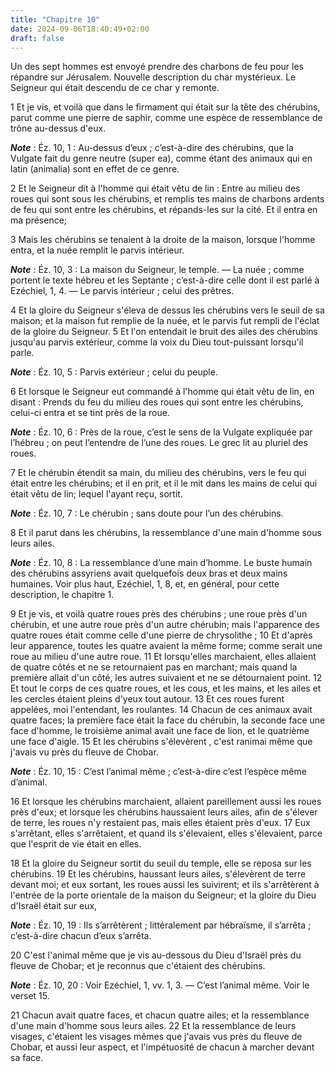```yaml
---
title: "Chapitre 10"
date: 2024-09-06T18:40:49+02:00
draft: false
---
```



Un des sept hommes est envoyé prendre des charbons de feu pour les répandre sur Jérusalem.
Nouvelle description du char mystérieux.
Le Seigneur qui était descendu de ce char y remonte.


1 Et je vis, et voilà que dans le firmament qui était sur la tête des chérubins, parut comme une pierre de saphir, comme une espèce de ressemblance de trône au-dessus d'eux.

***Note*** :  Éz. 10, 1 : Au-dessus d’eux ; c’est-à-dire des chérubins, que la Vulgate fait du genre neutre (super ea), comme étant des animaux qui en latin (animalia) sont en effet de ce genre.

2 Et le Seigneur dit à l'homme qui était vêtu de lin : Entre au milieu des roues qui sont sous les chérubins, et remplis tes mains de charbons ardents de feu qui sont entre les chérubins, et répands-les sur la cité. Et il entra en ma présence;


3 Mais les chérubins se tenaient à la droite de la maison, lorsque l'homme entra, et la nuée remplit le parvis intérieur.

***Note*** :  Éz. 10, 3 : La maison du Seigneur, le temple. ― La nuée ; comme portent le texte hébreu et les Septante ; c’est-à-dire celle dont il est parlé à Ezéchiel, 1, 4. ― Le parvis intérieur ; celui des prêtres.

4 Et la gloire du Seigneur s'éleva de dessus les chérubins vers le seuil de sa maison; et la maison fut remplie de la nuée, et le parvis fut rempli de l'éclat de la gloire du Seigneur. 5 Et l'on entendait le bruit des ailes des chérubins jusqu'au parvis extérieur, comme la voix du Dieu tout-puissant lorsqu'il parle.

***Note*** :  Éz. 10, 5 : Parvis extérieur ; celui du peuple.


6 Et lorsque le Seigneur eut commandé à l'homme qui était vêtu de lin, en disant : Prends du feu du milieu des roues qui sont entre les chérubins, celui-ci entra et se tint près de la roue.

***Note*** :  Éz. 10, 6 : Près de la roue, c’est le sens de la Vulgate expliquée par l’hébreu ; on peut l’entendre de l’une des roues. Le grec lit au pluriel des roues.

7 Et le chérubin étendit sa main, du milieu des chérubins, vers le feu qui était entre les chérubins; et il en prit, et il le mit dans les mains de celui qui était vêtu de lin; lequel l'ayant reçu, sortit.

***Note*** :  Éz. 10, 7 : Le chérubin ; sans doute pour l’un des chérubins.


8 Et il parut dans les chérubins, la ressemblance d'une main d'homme sous leurs ailes.

***Note*** :  Éz. 10, 8 : La ressemblance d’une main d’homme. Le buste humain des chérubins assyriens avait quelquefois deux bras et deux mains humaines. Voir plus haut, Ezéchiel, 1, 8, et, en général, pour cette description, le chapitre 1.


9 Et je vis, et voilà quatre roues près des chérubins ; une roue près d'un chérubin, et une autre roue près d'un autre chérubin; mais l'apparence des quatre roues était comme celle d'une pierre de chrysolithe ; 10 Et d'après leur apparence, toutes les quatre avaient la même forme; comme serait une roue au milieu d'une autre roue. 11 Et lorsqu'elles marchaient, elles allaient de quatre côtés et ne se retournaient pas en marchant; mais quand la première allait d'un côté, les autres suivaient et ne se détournaient point. 12 Et tout le corps de ces quatre roues, et les cous, et les mains, et les ailes et les cercles étaient pleins d'yeux tout autour. 13 Et ces roues furent appelées, moi l'entendant, les roulantes. 14 Chacun de ces animaux avait quatre faces; la première face était la face du chérubin, la seconde face une face d'homme, le troisième animal avait une face de lion, et le quatrième une face d'aigle. 15 Et les chérubins s'élevèrent , c'est ranimai même que j'avais vu près du fleuve de Chobar.

***Note*** :  Éz. 10, 15 : C’est l’animal même ; c’est-à-dire c’est l’espèce même d’animal.

16 Et lorsque les chérubins marchaient, allaient pareillement aussi les roues près d'eux; et lorsque les chérubins haussaient leurs ailes, afin de s'élever de terre, les roues n'y restaient pas, mais elles étaient près d'eux. 17 Eux s'arrêtant, elles s'arrêtaient, et quand ils s'élevaient, elles s'élevaient, parce que l'esprit de vie était en elles.


18 Et la gloire du Seigneur sortit du seuil du temple, elle se reposa sur les chérubins. 19 Et les chérubins, haussant leurs ailes, s'élevèrent de terre devant moi; et eux sortant, les roues aussi les suivirent; et ils s'arrêtèrent à l'entrée de la porte orientale de la maison du Seigneur; et la gloire du Dieu d'Israël était sur eux,

***Note*** :  Éz. 10, 19 : Ils s’arrêtèrent ; littéralement par hébraïsme, il s’arrêta ; c’est-à-dire chacun d’eux s’arrêta.


20 C'est l'animal même que je vis au-dessous du Dieu d'Israël près du fleuve de Chobar; et je reconnus que c'étaient des chérubins.

***Note*** :  Éz. 10, 20 : Voir Ezéchiel, 1, vv. 1, 3. ― C’est l’animal même. Voir le verset 15.

21 Chacun avait quatre faces, et chacun quatre ailes; et la ressemblance d'une main d'homme sous leurs ailes. 22 Et la ressemblance de leurs visages, c'étaient les visages mêmes que j'avais vus près du fleuve de Chobar, et aussi leur aspect, et l'impétuosité de chacun à marcher devant sa face.

